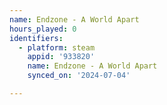```yaml
---
name: Endzone - A World Apart
hours_played: 0
identifiers:
  - platform: steam
    appid: '933820'
    name: Endzone - A World Apart
    synced_on: '2024-07-04'

---
```

